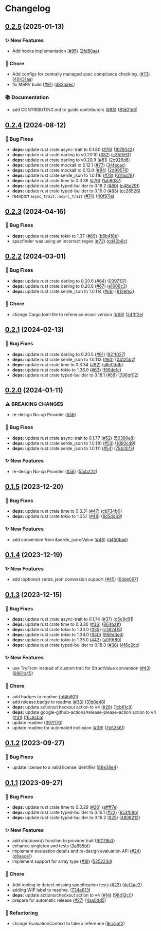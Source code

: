 # Changelog

## [0.2.5](https://github.com/open-feature/rust-sdk/compare/open-feature-v0.2.4...open-feature-v0.2.5) (2025-01-13)


### ✨ New Features

* Add hooks implementation ([#95](https://github.com/open-feature/rust-sdk/issues/95)) ([2fd80ae](https://github.com/open-feature/rust-sdk/commit/2fd80ae4ab0adebc0de40550192e9793f577c72d))


### 🧹 Chore

* Add configs for centrally managed spec compliance checking. ([#73](https://github.com/open-feature/rust-sdk/issues/73)) ([40431aa](https://github.com/open-feature/rust-sdk/commit/40431aa3cc6284357d2ed845ee9725ae5da80896))
* fix MSRV build ([#91](https://github.com/open-feature/rust-sdk/issues/91)) ([d82a3ec](https://github.com/open-feature/rust-sdk/commit/d82a3ec8453d639cc1f596490e19a1255590d1c1))


### 📚 Documentation

* add CONTRIBUTING.md to guide contributors ([#88](https://github.com/open-feature/rust-sdk/issues/88)) ([81d01b6](https://github.com/open-feature/rust-sdk/commit/81d01b678c14cf8043f83fa25167c06d0626e3a7))

## [0.2.4](https://github.com/open-feature/rust-sdk/compare/open-feature-v0.2.3...open-feature-v0.2.4) (2024-08-12)


### 🐛 Bug Fixes

* **deps:** update rust crate async-trait to 0.1.80 ([#76](https://github.com/open-feature/rust-sdk/issues/76)) ([1078042](https://github.com/open-feature/rust-sdk/commit/10780429edd180c73ad738b1bfb5689c7da30a62))
* **deps:** update rust crate darling to v0.20.10 ([#82](https://github.com/open-feature/rust-sdk/issues/82)) ([c35f593](https://github.com/open-feature/rust-sdk/commit/c35f593400a487481ff3acd1774d7f8f566558f8))
* **deps:** update rust crate darling to v0.20.9 ([#81](https://github.com/open-feature/rust-sdk/issues/81)) ([2c926d8](https://github.com/open-feature/rust-sdk/commit/2c926d81aac223b52969bf0833a0340c90410404))
* **deps:** update rust crate mockall to 0.12.1 ([#77](https://github.com/open-feature/rust-sdk/issues/77)) ([34facac](https://github.com/open-feature/rust-sdk/commit/34facac08728957b843bfaf360a7e12fde38da61))
* **deps:** update rust crate mockall to 0.13.0 ([#84](https://github.com/open-feature/rust-sdk/issues/84)) ([2d99576](https://github.com/open-feature/rust-sdk/commit/2d99576a671be1d676bd623f20ddc84a89ee4bfe))
* **deps:** update rust crate serde_json to 1.0.116 ([#78](https://github.com/open-feature/rust-sdk/issues/78)) ([0116d78](https://github.com/open-feature/rust-sdk/commit/0116d788fe2b8c96c0968e829bbdaf27847b0a46))
* **deps:** update rust crate time to 0.3.36 ([#79](https://github.com/open-feature/rust-sdk/issues/79)) ([1ab8087](https://github.com/open-feature/rust-sdk/commit/1ab8087f30b35706b767d2cea2780c7c20890a1a))
* **deps:** update rust crate typed-builder to 0.18.2 ([#80](https://github.com/open-feature/rust-sdk/issues/80)) ([c48e29f](https://github.com/open-feature/rust-sdk/commit/c48e29f0e6259a6da58a4d650bab246a29e6cb3d))
* **deps:** update rust crate typed-builder to 0.19.0 ([#83](https://github.com/open-feature/rust-sdk/issues/83)) ([cc26526](https://github.com/open-feature/rust-sdk/commit/cc2652691baac13392bc2203358f2213ac01f5e5))
* reexport `async_trait::async_trait` ([#74](https://github.com/open-feature/rust-sdk/issues/74)) ([40f911e](https://github.com/open-feature/rust-sdk/commit/40f911ec396086d4f05aeec6f4bba2ccdee258a8))

## [0.2.3](https://github.com/open-feature/rust-sdk/compare/open-feature-v0.2.2...open-feature-v0.2.3) (2024-04-16)


### 🐛 Bug Fixes

* **deps:** update rust crate tokio to 1.37 ([#69](https://github.com/open-feature/rust-sdk/issues/69)) ([b6b418b](https://github.com/open-feature/rust-sdk/commit/b6b418b70ff655dcc31b30a5d7966e09f46038b2))
* specfinder was using an incorrect regex ([#72](https://github.com/open-feature/rust-sdk/issues/72)) ([cd42b8c](https://github.com/open-feature/rust-sdk/commit/cd42b8c228f196a035e9826fa354a308bc095a68))

## [0.2.2](https://github.com/open-feature/rust-sdk/compare/open-feature-v0.2.1...open-feature-v0.2.2) (2024-03-01)


### 🐛 Bug Fixes

* **deps:** update rust crate darling to 0.20.6 ([#64](https://github.com/open-feature/rust-sdk/issues/64)) ([0397117](https://github.com/open-feature/rust-sdk/commit/039711764b8fc0c495208729117bac20fe9db69c))
* **deps:** update rust crate darling to 0.20.8 ([#67](https://github.com/open-feature/rust-sdk/issues/67)) ([e1606c3](https://github.com/open-feature/rust-sdk/commit/e1606c3eb80cfe18843142139cdf9fd4505bc851))
* **deps:** update rust crate serde_json to 1.0.114 ([#66](https://github.com/open-feature/rust-sdk/issues/66)) ([812efe3](https://github.com/open-feature/rust-sdk/commit/812efe3538948b7e9265f463a5ba8722b2e61789))


### 🧹 Chore

* change Cargo.toml file to reference minor version ([#68](https://github.com/open-feature/rust-sdk/issues/68)) ([24fff2e](https://github.com/open-feature/rust-sdk/commit/24fff2e7a75dd74192b469f1dede272fe59c3118))

## [0.2.1](https://github.com/open-feature/rust-sdk/compare/open-feature-v0.2.0...open-feature-v0.2.1) (2024-02-13)


### 🐛 Bug Fixes

* **deps:** update rust crate darling to 0.20.5 ([#61](https://github.com/open-feature/rust-sdk/issues/61)) ([921f027](https://github.com/open-feature/rust-sdk/commit/921f027b8e60cb149af153a7047c2f22417b975c))
* **deps:** update rust crate serde_json to 1.0.113 ([#60](https://github.com/open-feature/rust-sdk/issues/60)) ([04125b2](https://github.com/open-feature/rust-sdk/commit/04125b2fd556013532dd9d44c21e424ca01760f6))
* **deps:** update rust crate time to 0.3.34 ([#62](https://github.com/open-feature/rust-sdk/issues/62)) ([a8e0ddb](https://github.com/open-feature/rust-sdk/commit/a8e0ddb2d17e66301bb8e09dc2396747eb1ebb15))
* **deps:** update rust crate tokio to 1.36.0 ([#63](https://github.com/open-feature/rust-sdk/issues/63)) ([f99de1c](https://github.com/open-feature/rust-sdk/commit/f99de1cfd49cde660425f5fb2ca8f54c50e1f738))
* **deps:** update rust crate typed-builder to 0.18.1 ([#58](https://github.com/open-feature/rust-sdk/issues/58)) ([396bf02](https://github.com/open-feature/rust-sdk/commit/396bf022402b8864cf136aa458052296fdb757b4))

## [0.2.0](https://github.com/open-feature/rust-sdk/compare/open-feature-v0.1.5...open-feature-v0.2.0) (2024-01-11)


### ⚠ BREAKING CHANGES

* re-design No-op Provider ([#56](https://github.com/open-feature/rust-sdk/issues/56))

### 🐛 Bug Fixes

* **deps:** update rust crate async-trait to 0.1.77 ([#52](https://github.com/open-feature/rust-sdk/issues/52)) ([50390e8](https://github.com/open-feature/rust-sdk/commit/50390e87b8cdd44d7a509aa9174ae3f0a53342f4))
* **deps:** update rust crate serde_json to 1.0.110 ([#53](https://github.com/open-feature/rust-sdk/issues/53)) ([1d90cd9](https://github.com/open-feature/rust-sdk/commit/1d90cd9b884999285be79604c6c7b90be24d936e))
* **deps:** update rust crate serde_json to 1.0.111 ([#54](https://github.com/open-feature/rust-sdk/issues/54)) ([78b0bf3](https://github.com/open-feature/rust-sdk/commit/78b0bf3aab39d41bd0938b4b903eacfe0de6654a))


### ✨ New Features

* re-design No-op Provider ([#56](https://github.com/open-feature/rust-sdk/issues/56)) ([554cf22](https://github.com/open-feature/rust-sdk/commit/554cf22302781ee5c2015e75c514be3d4be67ca5))

## [0.1.5](https://github.com/open-feature/rust-sdk/compare/open-feature-v0.1.4...open-feature-v0.1.5) (2023-12-20)


### 🐛 Bug Fixes

* **deps:** update rust crate time to 0.3.31 ([#47](https://github.com/open-feature/rust-sdk/issues/47)) ([cb734b0](https://github.com/open-feature/rust-sdk/commit/cb734b0979bab5d205b7d313c2aff913f696bc65))
* **deps:** update rust crate tokio to 1.35.1 ([#48](https://github.com/open-feature/rust-sdk/issues/48)) ([8d5dd69](https://github.com/open-feature/rust-sdk/commit/8d5dd6915a6c36e5ff86e66cd33cefe7450f2d5a))


### ✨ New Features

* add conversion from &serde_json::Value ([#46](https://github.com/open-feature/rust-sdk/issues/46)) ([d450bad](https://github.com/open-feature/rust-sdk/commit/d450bad6993b9fc5e8365da38df64d2321a74281))

## [0.1.4](https://github.com/open-feature/rust-sdk/compare/open-feature-v0.1.3...open-feature-v0.1.4) (2023-12-19)


### ✨ New Features

* add (optional) serde_json conversion support ([#45](https://github.com/open-feature/rust-sdk/issues/45)) ([6dde097](https://github.com/open-feature/rust-sdk/commit/6dde097b160ce821ac2f662e5eb1c3b8855559c0))

## [0.1.3](https://github.com/open-feature/rust-sdk/compare/open-feature-v0.1.2...open-feature-v0.1.3) (2023-12-15)


### 🐛 Bug Fixes

* **deps:** update rust crate async-trait to 0.1.74 ([#37](https://github.com/open-feature/rust-sdk/issues/37)) ([d5e9d91](https://github.com/open-feature/rust-sdk/commit/d5e9d91a100009dfc8bd9e1459b404c8ee0f4f30))
* **deps:** update rust crate time to 0.3.30 ([#36](https://github.com/open-feature/rust-sdk/issues/36)) ([864ba1f](https://github.com/open-feature/rust-sdk/commit/864ba1fb333b748b806e72c18412e79e9dbd613d))
* **deps:** update rust crate tokio to 1.33.0 ([#35](https://github.com/open-feature/rust-sdk/issues/35)) ([c3624f8](https://github.com/open-feature/rust-sdk/commit/c3624f8d534cf5b8bdbb6dcecd10d1d9ec8f0210))
* **deps:** update rust crate tokio to 1.34.0 ([#40](https://github.com/open-feature/rust-sdk/issues/40)) ([959d3ed](https://github.com/open-feature/rust-sdk/commit/959d3ed9f934af17ab02b5c35d9d26d38673a903))
* **deps:** update rust crate tokio to 1.35.0 ([#42](https://github.com/open-feature/rust-sdk/issues/42)) ([a0f9f80](https://github.com/open-feature/rust-sdk/commit/a0f9f8058e35dc84bd09a16c042c72e56f15d91d))
* **deps:** update rust crate typed-builder to 0.18.0 ([#38](https://github.com/open-feature/rust-sdk/issues/38)) ([4f6c2cb](https://github.com/open-feature/rust-sdk/commit/4f6c2cb2d45029322819f34a742a93f81a1d6031))


### ✨ New Features

* use TryFrom instead of custom trait for StructValue conversion ([#43](https://github.com/open-feature/rust-sdk/issues/43)) ([8981b45](https://github.com/open-feature/rust-sdk/commit/8981b45abef478a720a582f43a30aecd2d68a4d5))


### 🧹 Chore

* add badges to readme ([bf4b901](https://github.com/open-feature/rust-sdk/commit/bf4b901ff7a6574fd2f44287842aea39e23a204b))
* add release badge to readme ([#33](https://github.com/open-feature/rust-sdk/issues/33)) ([31b0e48](https://github.com/open-feature/rust-sdk/commit/31b0e487a2ad6376d4b994b35410556ac8cd80ae))
* **deps:** update actions/checkout action to v4 ([#28](https://github.com/open-feature/rust-sdk/issues/28)) ([1cb61c9](https://github.com/open-feature/rust-sdk/commit/1cb61c93534ae037b7dd2c143e03809b877c2728))
* **deps:** update google-github-actions/release-please-action action to v4 ([#41](https://github.com/open-feature/rust-sdk/issues/41)) ([f6c8cba](https://github.com/open-feature/rust-sdk/commit/f6c8cbacbe5106355d565858f5f43637b0e4203f))
* update readme ([397ff70](https://github.com/open-feature/rust-sdk/commit/397ff70ae1526f7741dcbe57df1fc6b8036ad90e))
* update readme for automated inclusion ([#39](https://github.com/open-feature/rust-sdk/issues/39)) ([7b52561](https://github.com/open-feature/rust-sdk/commit/7b52561c14befc304a91508fbe9d526664b2be47))

## [0.1.2](https://github.com/open-feature/rust-sdk/compare/open-feature-v0.1.1...open-feature-v0.1.2) (2023-09-27)


### 🐛 Bug Fixes

* update license to a valid license identifier ([88e38e4](https://github.com/open-feature/rust-sdk/commit/88e38e454d4ee06ff7b83b4abb025a857d48f30a))

## [0.1.1](https://github.com/open-feature/rust-sdk/compare/open-feature-v0.1.0...open-feature-v0.1.1) (2023-09-27)


### 🐛 Bug Fixes

* **deps:** update rust crate time to 0.3.29 ([#26](https://github.com/open-feature/rust-sdk/issues/26)) ([affff7e](https://github.com/open-feature/rust-sdk/commit/affff7eb912a475cd4314a609f388bb62d4cd84c))
* **deps:** update rust crate typed-builder to 0.16.1 ([#22](https://github.com/open-feature/rust-sdk/issues/22)) ([953f68b](https://github.com/open-feature/rust-sdk/commit/953f68b5b462f8662837822f160d10a998e3f607))
* **deps:** update rust crate typed-builder to 0.16.2 ([#25](https://github.com/open-feature/rust-sdk/issues/25)) ([4808212](https://github.com/open-feature/rust-sdk/commit/4808212f59471c51be1558dfd43e5c44d6bda811))


### ✨ New Features

* add shutdown() function to provider trait ([9f779b3](https://github.com/open-feature/rust-sdk/commit/9f779b32aac79970052b8a65d0d9bbf7beb1605a))
* enhance singleton and tests ([3a655bf](https://github.com/open-feature/rust-sdk/commit/3a655bfd46facaa7d975268ac36a37396f02b298))
* implement evaluation details and re-design evaluation API ([#24](https://github.com/open-feature/rust-sdk/issues/24)) ([d6aace1](https://github.com/open-feature/rust-sdk/commit/d6aace1a47ed41974a2916fd7576c59fbeeba9d2))
* implement support for array type ([#19](https://github.com/open-feature/rust-sdk/issues/19)) ([525223d](https://github.com/open-feature/rust-sdk/commit/525223d6fb88e10bdb0a05e8f6acedbdb8fa4f7e))


### 🧹 Chore

* Add tooling to detect missing specification tests ([#23](https://github.com/open-feature/rust-sdk/issues/23)) ([daf2ae2](https://github.com/open-feature/rust-sdk/commit/daf2ae2d4d742814418c39976bffb71e5a865a1a))
* adding WIP label to readme. ([734e813](https://github.com/open-feature/rust-sdk/commit/734e8131457ee3a04a358c7b16ee6dbee6074c8a))
* **deps:** update actions/checkout action to v4 ([#14](https://github.com/open-feature/rust-sdk/issues/14)) ([98d12c0](https://github.com/open-feature/rust-sdk/commit/98d12c043d47e1210d707b5fa1cafd6b50cd8aec))
* prepare for automatic release ([#27](https://github.com/open-feature/rust-sdk/issues/27)) ([4aa0dd5](https://github.com/open-feature/rust-sdk/commit/4aa0dd55d6e33b7881a560595377d659767d891e))


### 🔄 Refactoring

* change EvaluationContext to take a reference ([9cc5af2](https://github.com/open-feature/rust-sdk/commit/9cc5af29a20b96c7ce0f16779039d2e6fa677c65))
